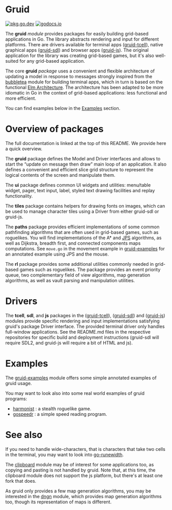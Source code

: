 # Gruid

[![pkg.go.dev](https://pkg.go.dev/badge/github.com/anaseto/gruid.svg)](https://pkg.go.dev/github.com/anaseto/gruid)
[![godocs.io](https://godocs.io/github.com/anaseto/gruid?status.svg)](https://godocs.io/github.com/anaseto/gruid)

The **gruid** *module* provides packages for easily building grid-based
applications in Go.  The library abstracts rendering and input for different
platforms. There are drivers available for terminal apps
([gruid-tcell](https://github.com/anaseto/gruid-tcell)), native graphical apps
([gruid-sdl](https://github.com/anaseto/gruid-sdl)) and browser apps
([gruid-js](https://github.com/anaseto/gruid-js)). The original application for
the library was creating grid-based games, but it's also well-suited for any
grid-based application.

The core **gruid** *package* uses a convenient and flexible architecture of
updating a model in response to messages strongly inspired from the
[bubbletea](https://github.com/charmbracelet/bubbletea) module for building
terminal apps, which in turn is based on the functional [Elm
Architecture](https://guide.elm-lang.org/architecture/). The architecture has
been adapted to be more idiomatic in Go in the context of grid-based
applications: less functional and more efficient.

You can find examples below in the [Examples](#examples) section.

# Overview of packages

The full documentation is linked at the top of this README. We provide here a
quick overview.

The **gruid** package defines the Model and Driver interfaces and allows to
start the “update on message then draw” main loop of an application. It also
defines a convenient and efficient slice grid structure to represent the
logical contents of the screen and manipulate them.

The **ui** package defines common UI widgets and utilities: menu/table widget,
pager, text input, label, styled text drawing facilities and replay
functionality.

The **tiles** package contains helpers for drawing fonts on images, which can
be used to manage character tiles using a Driver from either gruid-sdl or
gruid-js.

The **paths** package provides efficient implementations of some common
pathfinding algorithms that are often used in grid-based games, such as
roguelikes. You will find implementations of the A\* and
[JPS](https://en.wikipedia.org/wiki/Jump_point_search) algorithms, as well as
Dijkstra, breadth first, and connected components maps computations. See
`move.go` in the movement example in
[gruid-examples](https://github.com/anaseto/gruid-examples) for an annotated
example using JPS and the mouse.

The **rl** package provides some additional utilities commonly needed in
grid-based games such as roguelikes. The package provides an event priority
queue, two complementary field of view algorithms, map generation algorithms,
as well as vault parsing and manipulation utilities.

# Drivers

The **tcell**, **sdl**, and **js** packages in the
([gruid-tcell](https://github.com/anaseto/gruid-tcell)),
([gruid-sdl](https://github.com/anaseto/gruid-sdl)) and
([gruid-js](https://github.com/anaseto/gruid-js)) modules provide specific
rendering and input implementations satisfying gruid's package Driver
interface. The provided terminal driver only handles full-window applications.
See the README.md files in the respective repositories for specific build and
deployment instructions (gruid-sdl will require SDL2, and gruid-js will require
a bit of HTML and js).

# Examples

The [gruid-examples](https://github.com/anaseto/gruid-examples) module offers
some simple annotated examples of gruid usage.

You may want to look also into some real world examples of gruid programs:

+ [harmonist](https://github.com/anaseto/harmonist) : a stealth roguelike game.
+ [gospeedr](https://github.com/anaseto/gospeedr) : a simple speed reading program.

# See also

If you need to handle wide-characters, that is characters that take two cells
in the terminal, you may want to look into
[go-runewidth](https://github.com/mattn/go-runewidth).

The [clipboard](https://github.com/atotto/clipboard) module may be of interest
for some applications too, as copying and pasting is not handled by gruid. Note
that, at this time, the clipboard module does not support the js platform, but
there's at least one fork that does.

As gruid only provides a few map generation algorithms, you may be interested
in the [dngn](https://github.com/SolarLune/dngn) module, which provides map
generation algorithms too, though its representation of maps is different.
